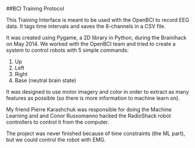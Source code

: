 ##BCI Training Protocol

This Training Interface is meant to be used with the OpenBCI to record EEG data. It tags time intervals and saves the 8-channels in a CSV file.

It was created using Pygame, a 2D library in Python, during the Brainihack on May 2014. We worked with the OpenBCI team and tried to create a system to control robots with 5 simple commands:

1. Up
2. Left
3. Right
4. Base (neutral brain state)

It was designed to use motor imagery and color in order to extract as many features as possible (so there is more information to machine learn on).

My friend Pierre Karashchuk was responsible for doing the Machine Learning and and Conor Russomanno hacked the RadioShack robot controllers to control it from the computer.

The project was never finished because of time constraints (the ML part), but we could control the robot with EMG.

